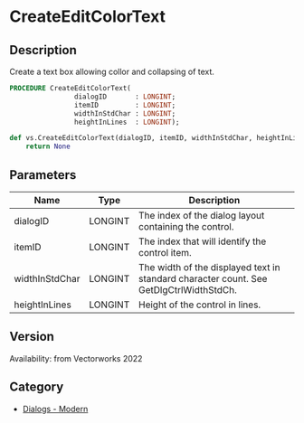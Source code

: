 # CreateEditColorText

## Description
Create a text box allowing collor and collapsing of text.

```pascal
PROCEDURE CreateEditColorText(
				dialogID       : LONGINT;
				itemID         : LONGINT;
				widthInStdChar : LONGINT;
				heightInLines  : LONGINT);
```

```python
def vs.CreateEditColorText(dialogID, itemID, widthInStdChar, heightInLines):
    return None
```

## Parameters
|Name|Type|Description|
|---|---|---|
|dialogID|LONGINT|The index of the dialog layout containing the control.|
|itemID|LONGINT|The index that will identify the control item.|
|widthInStdChar|LONGINT|The width of the displayed text in standard character count. See GetDlgCtrlWidthStdCh.|
|heightInLines|LONGINT|Height of the control in lines.|

## Version
Availability: from Vectorworks 2022

## Category
* [Dialogs - Modern](../Categories/Dialogs%20-%20Modern.md)

